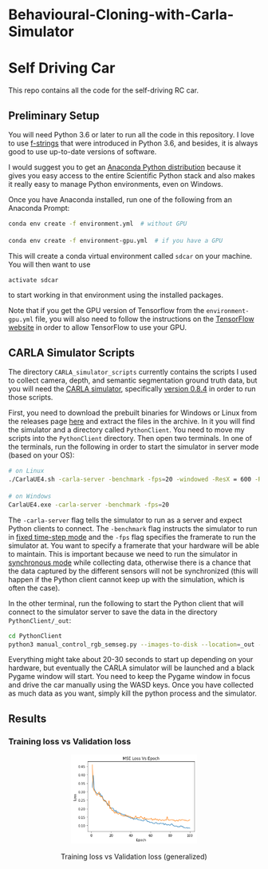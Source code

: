 # Behavioural-Cloning-with-Carla-Simulator
# Self Driving Car  

This repo contains all the code for the self-driving RC car. 

## Preliminary Setup

You will need Python 3.6 or later to run all the code in this repository. I love to use
[f-strings](https://realpython.com/python-f-strings/) that were introduced in Python 3.6, and besides,
it is always good to use up-to-date versions of software.

I would suggest you to get an [Anaconda Python distribution](https://www.anaconda.com/download/) because
it gives you easy access to the entire Scientific Python stack and also makes it really easy to manage
Python environments, even on Windows.

Once you have Anaconda installed, run one of the following from an Anaconda Prompt:

```bash
conda env create -f environment.yml  # without GPU

conda env create -f environment-gpu.yml  # if you have a GPU
```

This will create a conda virtual environment called `sdcar` on your machine. You will then want to use

```bash
activate sdcar
```

to start working in that environment using the installed packages.

Note that if you get the GPU version of Tensorflow from the `environment-gpu.yml` file, you will also need
to follow the instructions on the [TensorFlow website](https://www.tensorflow.org/install/gpu)
in order to allow TensorFlow to use your GPU.

## CARLA Simulator Scripts

The directory `CARLA_simulator_scripts` currently contains the scripts I used to collect camera, depth, and
semantic segmentation ground truth data, but you will need the [CARLA simulator](http://carla.org),
specifically [version 0.8.4](http://carla.org/2018/06/18/release-0.8.4/) in order to run those scripts.

First, you need to download the prebuilt binaries for Windows or Linux from the releases page
[here](https://github.com/carla-simulator/carla/releases/tag/0.8.4) and extract the files in the archive.
In it you will find the simulator and a directory called `PythonClient`. You need to move my scripts into
the `PythonClient` directory. Then open two terminals. In one of the terminals, run the following in order
to start the simulator in server mode (based on your OS):

```bash
# on Linux
./CarlaUE4.sh -carla-server -benchmark -fps=20 -windowed -ResX = 600 -ResY = 600

# on Windows
CarlaUE4.exe -carla-server -benchmark -fps=20 
```

The `-carla-server` flag tells the simulator to run as a server and expect Python clients to connect. The
`-benchmark` flag instructs the simulator to run in
[fixed time-step mode](https://carla.readthedocs.io/en/0.8.4/configuring_the_simulation/#fixed-time-step)
and the `-fps` flag specifies the framerate to run the simulator at. You want to specify a framerate that
your hardware will be able to maintain. This is important because we need to run the simulator in
[synchronous mode](https://carla.readthedocs.io/en/0.8.4/configuring_the_simulation/#synchronous-vs-asynchronous-mode)
while collecting data, otherwise there is a chance that the data captured by the different sensors will
not be synchronized (this will happen if the Python client cannot keep up with the simulation, which is
often the case).

In the other terminal, run the following to start the Python client that will connect to the simulator
server to save the data in the directory `PythonClient/_out`:

```bash
cd PythonClient
python3 manual_control_rgb_semseg.py --images-to-disk --location=_out --map
```

Everything might take about 20-30 seconds to start up depending on your hardware, but eventually the CARLA
simulator will be launched and a black Pygame window will start. You need to keep the Pygame window in focus
and drive the car manually using the WASD keys. Once you have collected as much data as you want, simply kill
the python process and the simulator. 

## Results

### Training loss vs Validation loss

<div align="center">
  <img src="https://github.com/Akshata1801/Behavioural-Cloning-with-Carla-Simulator/blob/main/results.png" width="50%">
  <p>Training loss vs Validation loss (generalized)</p>
</div>

